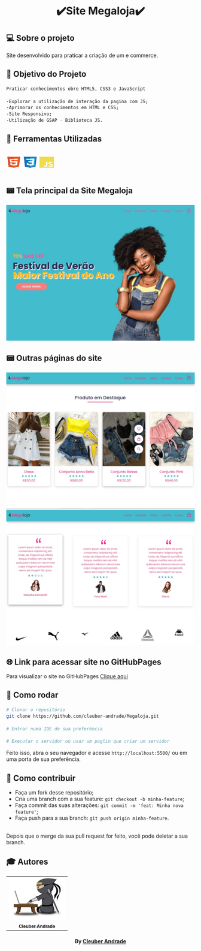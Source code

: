<h1 align="center"> 
  ✔️Site Megaloja✔️
</h1>

## 💻 Sobre o projeto

Site desenvolvido para praticar a criação de um e commerce.

## :dart: Objetivo do Projeto

```bash
Praticar conhecimentos obre HTML5, CSS3 e JavaScript

-Explorar a utilização de interação da pagina com JS;
-Aprimorar os conhecimentos em HTML e CSS;
-Site Responsivo;
-Utilização de GSAP - Biblioteca JS.

```
## :wrench: Ferramentas Utilizadas

<div style="display: inline_block"> <br>  
  <img align="center" alt="cleuber-HTML" height="30" width="40" src="https://raw.githubusercontent.com/devicons/devicon/master/icons/html5/html5-original.svg">
  <img align="center" alt="cleuber-CSS" height="30" width="40" src="https://raw.githubusercontent.com/devicons/devicon/master/icons/css3/css3-original.svg">
  <img align="center" alt="cleuber-Js" height="30" width="40" src="https://raw.githubusercontent.com/devicons/devicon/master/icons/javascript/javascript-plain.svg">
</div> <br> 


## :pager: Tela principal da Site Megaloja

 <img src="https://github.com/cleuber-andrade/Megaloja/blob/main/assets/img/pagina%20principal.jpg" alt="Tela Principal">
 
## :pager: Outras páginas do site

 <img src="https://github.com/cleuber-andrade/Megaloja/blob/main/assets/img/outraspaginas1.jpg" alt="tela 1"> 
 <img src="https://github.com/cleuber-andrade/Megaloja/blob/main/assets/img/outraspaginas2.jpg" alt="tela 2">
 
## :globe_with_meridians: Link para acessar site no GitHubPages

Para visualizar o site no GitHubPages <a href="https://cleuber-andrade.github.io/Megaloja/" target="_blank">Clique aqui</a> 

## 👷 Como rodar

```bash
# Clonar o repositório
git clone https://github.com/cleuber-andrade/Megaloja.git

# Entrar numa IDE de sua preferência 

# Executar o servidor ou usar um puglin que criar um servidor

```

Feito isso, abra o seu navegador e acesse `http://localhost:5500/`
ou em uma porta de sua preferência.

 ## 🤔 Como contribuir <br/>

- Faça um fork desse repositório; <br/>
- Cria uma branch com a sua feature: `git checkout -b minha-feature`;<br/>
- Faça commit das suas alterações: `git commit -m 'feat: Minha nova feature'`; <br/>
- Faça push para a sua branch: `git push origin minha-feature`.<br/>
<br/>
Depois que o merge da sua pull request for feito, você pode deletar a sua branch. <br/>


## :mortar_board: Autores

<table align="center">
    <tr>
        <td align="center">
            <a href="https://github.com/cleuber-andrade">
                <img src="https://raw.githubusercontent.com/cleuber-andrade/cleuber-andrade/main/ninja.png" width="150px;" alt="ninja" />
                <br />
                <sub><b>Cleuber Andrade</b></sub>
            </a>
        </td>    
    </tr>
</table>
<h4 align="center">
  By  <a href="https://www.linkedin.com/in/cleuber-andrade-b8955420b/" target="_blank"> Cleuber Andrade </a>
</h4>


